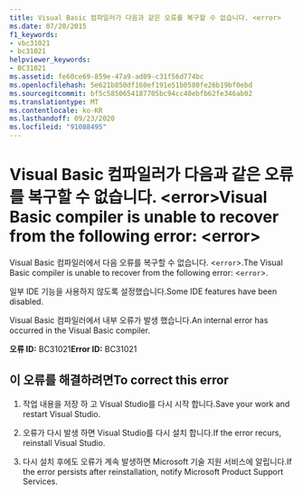```yaml
---
title: Visual Basic 컴파일러가 다음과 같은 오류를 복구할 수 없습니다. <error>
ms.date: 07/20/2015
f1_keywords:
- vbc31021
- bc31021
helpviewer_keywords:
- BC31021
ms.assetid: fe60ce69-859e-47a9-ad09-c31f56d774bc
ms.openlocfilehash: 5e621b850df160ef191e51b0580fe26b19bf0ebd
ms.sourcegitcommit: bf5c5850654187705bc94cc40ebfb62fe346ab02
ms.translationtype: MT
ms.contentlocale: ko-KR
ms.lasthandoff: 09/23/2020
ms.locfileid: "91088495"
---
```

# <a name="visual-basic-compiler-is-unable-to-recover-from-the-following-error-error"></a><span data-ttu-id="8fa1c-102">Visual Basic 컴파일러가 다음과 같은 오류를 복구할 수 없습니다. \<error></span><span class="sxs-lookup"><span data-stu-id="8fa1c-102">Visual Basic compiler is unable to recover from the following error: \<error></span></span>

<span data-ttu-id="8fa1c-103">Visual Basic 컴파일러에서 다음 오류를 복구할 수 없습니다. <`error`>.</span><span class="sxs-lookup"><span data-stu-id="8fa1c-103">The Visual Basic compiler is unable to recover from the following error: <`error`>.</span></span>  
  
 <span data-ttu-id="8fa1c-104">일부 IDE 기능을 사용하지 않도록 설정했습니다.</span><span class="sxs-lookup"><span data-stu-id="8fa1c-104">Some IDE features have been disabled.</span></span>  
  
 <span data-ttu-id="8fa1c-105">Visual Basic 컴파일러에서 내부 오류가 발생 했습니다.</span><span class="sxs-lookup"><span data-stu-id="8fa1c-105">An internal error has occurred in the Visual Basic compiler.</span></span>  
  
 <span data-ttu-id="8fa1c-106">**오류 ID:** BC31021</span><span class="sxs-lookup"><span data-stu-id="8fa1c-106">**Error ID:** BC31021</span></span>  
  
## <a name="to-correct-this-error"></a><span data-ttu-id="8fa1c-107">이 오류를 해결하려면</span><span class="sxs-lookup"><span data-stu-id="8fa1c-107">To correct this error</span></span>  
  
1. <span data-ttu-id="8fa1c-108">작업 내용을 저장 하 고 Visual Studio를 다시 시작 합니다.</span><span class="sxs-lookup"><span data-stu-id="8fa1c-108">Save your work and restart Visual Studio.</span></span>  
  
2. <span data-ttu-id="8fa1c-109">오류가 다시 발생 하면 Visual Studio를 다시 설치 합니다.</span><span class="sxs-lookup"><span data-stu-id="8fa1c-109">If the error recurs, reinstall Visual Studio.</span></span>  
  
3. <span data-ttu-id="8fa1c-110">다시 설치 후에도 오류가 계속 발생하면 Microsoft 기술 지원 서비스에 알립니다.</span><span class="sxs-lookup"><span data-stu-id="8fa1c-110">If the error persists after reinstallation, notify Microsoft Product Support Services.</span></span>  
